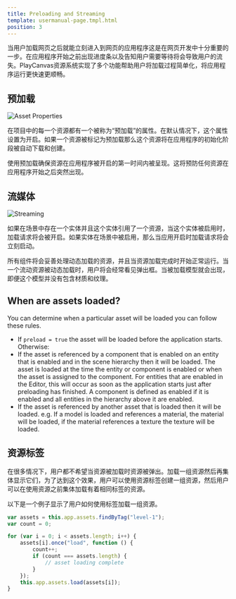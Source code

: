 ```yaml
---
title: Preloading and Streaming
template: usermanual-page.tmpl.html
position: 3
---
```


当用户加载网页之后就能立刻进入到网页的应用程序这是在网页开发中十分重要的一步。在应用程序开始之前出现进度条以及告知用户需要等待将会导致用户的流失。PlayCanvas资源系统实现了多个功能帮助用户将加载过程简单化，将应用程序运行更快速更顺畅。

## 预加载

![Asset Properties][1]

在项目中的每一个资源都有一个被称为“预加载”的属性。在默认情况下，这个属性设置为开启。如果一个资源被标记为预加载那么这个资源将在应用程序的初始化阶段被自动下载和创建。

使用预加载确保资源在应用程序被开启的第一时间内被呈现。这将预防任何资源在应用程序开始之后突然出现。

## 流媒体

![Streaming][2]

如果在场景中存在一个实体并且这个实体引用了一个资源，当这个实体被启用时，加载请求将会被开启。如果实体在场景中被启用，那么当应用开启时加载请求将会立刻启动。

所有组件将会妥善处理动态加载的资源，并且当资源加载完成时开始正常运行。当一个流动资源被动态加载时，用户将会经常看见弹出框。当被加载模型就会出现，即便这个模型并没有包含材质和纹理。

## When are assets loaded?

You can determine when a particular asset will be loaded you can follow these rules.

* If `preload = true` the asset will be loaded before the application starts. Otherwise:
* If the asset is referenced by a component that is enabled on an entity that is enabled and in the scene hierarchy then it will be loaded. The asset is loaded at the time the entity or component is enabled or when the asset is assigned to the component. For entities that are enabled in the Editor, this will occur as soon as the application starts just after preloading has finished. A component is defined as enabled if it is enabled and all entities in the hierarchy above it are enabled.
* If the asset is referenced by another asset that is loaded then it will be loaded. e.g. If a model is loaded and references a material, the material will be loaded, if the material references a texture the texture will be loaded.

## 资源标签

在很多情况下，用户都不希望当资源被加载时资源被弹出。加载一组资源然后再集体显示它们，为了达到这个效果，用户可以使用资源标签创建一组资源，然后用户可以在使用资源之前集体加载有着相同标签的资源。

以下是一个例子显示了用户如何使用标签加载一组资源。

```javascript
var assets = this.app.assets.findByTag("level-1");
var count = 0;

for (var i = 0; i < assets.length; i++) {
    assets[i].once("load", function () {
        count++;
        if (count === assets.length) {
            // asset loading complete
        }
    });
    this.app.assets.load(assets[i]);
}
```

[1]: /images/user-manual/assets/preloading-and-streaming/asset-properties.jpg
[2]: /images/user-manual/assets/preloading-and-streaming/streaming.gif

